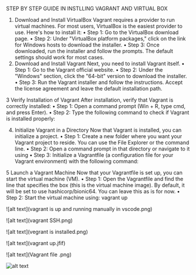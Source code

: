 STEP BY STEP GUIDE IN INSTLLING VAGRANT AND VIRTUAL BOX

1. Download and Install VirtualBox
Vagrant requires a provider to run virtual machines. For most users, VirtualBox is the easiest provider to use. Here's how to install it:
•	Step 1: Go to the VirtualBox download page.
•	Step 2: Under "VirtualBox platform packages," click on the link for Windows hosts to download the installer.
•	Step 3: Once downloaded, run the installer and follow the prompts. The default settings should work for most cases.
2. Download and Install Vagrant
Next, you need to install Vagrant itself.
•	Step 1: Go to the Vagrant official website.
•	Step 2: Under the "Windows" section, click the "64-bit" version to download the installer.
•	Step 3: Run the Vagrant installer and follow the instructions. Accept the license agreement and leave the default installation path.

3   Verify Installation of Vagrant
After installation, verify that Vagrant is correctly installed:
•	Step 1: Open a command prompt (Win + R, type cmd, and press Enter).
•	Step 2: Type the following command to check if Vagrant is installed properly:

4. Initialize Vagrant in a Directory
Now that Vagrant is installed, you can initialize a project.
•	Step 1: Create a new folder where you want your Vagrant project to reside. You can use the File Explorer or the command line.
•	Step 2: Open a command prompt in that directory or navigate to it using
•	Step 3: Initialize a Vagrantfile (a configuration file for your Vagrant environment) with the following command:


 5 Launch a Vagrant Machine
Now that your Vagrantfile is set up, you can start the virtual machine (VM).
•	Step 1: Open the Vagrantfile and find the line that specifies the box (this is the virtual machine image). By default, it will be set to use hashicorp/bionic64. You can leave this as is for now.
•	Step 2: Start the virtual machine using:
vagrant up

![alt text](vagrant is up and running manually in vscode.png)

![alt text](vagrant SSH.png)

![alt text](vegrant is installed.png)

![alt text](vagrant up.jfif)

![alt text](Vagrant file .png)

![alt text](vv.jfif)




